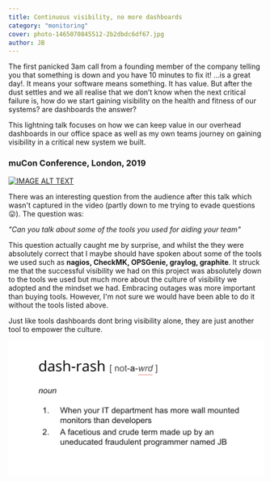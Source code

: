 ```yaml
---
title: Continuous visibility, no more dashboards
category: "monitoring"
cover: photo-1465070845512-2b2dbdc6df67.jpg
author: JB
---
```


The first panicked 3am call from a founding member of the company telling you that something is down and you have 10 minutes to fix it! ...is a great day!. It means your software means something. It has value. But after the dust settles and we all realise that we don’t know when the next critical failure is, how do we start gaining visibility on the health and fitness of our systems? are dashboards the answer?

This lightning talk focuses on how we can keep value in our overhead dashboards in our office space as well as my own teams journey on gaining visibility in a critical new system we built.

### muCon Conference, London, 2019

[![IMAGE ALT TEXT](https://i.vimeocdn.com/video/787121577.webp?mw=640&mh=360)](https://player.vimeo.com/video/339167478 "Continuous Visivility, no more dashboards!")

There was an interesting question from the audience after this talk which wasn't captured in the video (partly down to me trying to evade questions :stuck_out_tongue:). The question was:

*"Can you talk about some of the tools you used for aiding your team"*

This question actually caught me by surprise, and whilst the they were absolutely correct that I maybe should have spoken about some of the tools we used such as **nagios, CheckMK, OPSGenie, graylog, graphite**. It struck me that the successful visibility we had on this project was absolutely down to the tools we used but much more about the culture of visibility we adopted and the mindset we had. Embracing outages was more important than buying tools. However, I'm not sure we would have been able to do it without the tools listed above.

Just like tools dashboards dont bring visibility alone, they are just another tool to empower the culture.

![](./dash-rash-12334.png)


